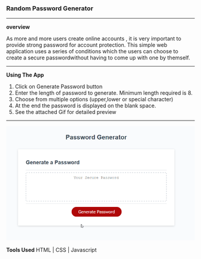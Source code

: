### Random Password Generator
---
**overview**

As more and more users create online accounts , it is very important to provide strong password for account protection. This simple web application uses a series of conditions which the users can choose to create a secure passwordwithout having to come up with one by themself.
___ 

**Using The App**
1. Click on Generate Password button
2. Enter the length of password to generate. Minimum length required is 8.
3. Choose from multiple options (upper,lower or special character)
4. At the end the password is displayed on the blank space.
5. See the attached Gif for detailed preview
___

![screenshot](generate.gif)

**Tools Used**
HTML | CSS | Javascript

